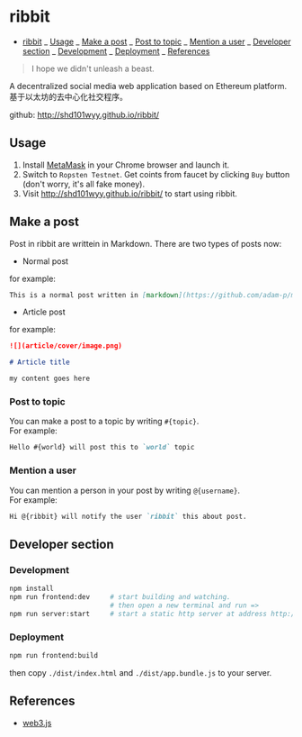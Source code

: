 # ribbit

<!-- @import "[TOC]" {cmd="toc" depthFrom=1 depthTo=6 orderedList=false} -->

<!-- code_chunk_output -->

* [ribbit](#ribbit)
  _ [Usage](#usage)
  _ [Make a post](#make-a-post)
  _ [Post to topic](#post-to-topic)
  _ [Mention a user](#mention-a-user)
  _ [Developer section](#developer-section)
  _ [Development](#development)
  _ [Deployment](#deployment)
  _ [References](#references)

<!-- /code_chunk_output -->

> I hope we didn't unleash a beast.

A decentralized social media web application based on Ethereum platform.  
基于以太坊的去中心化社交程序。

github: http://shd101wyy.github.io/ribbit/

## Usage

1.  Install [MetaMask](https://metamask.io/) in your Chrome browser and launch it.
2.  Switch to `Ropsten Testnet`. Get coints from faucet by clicking `Buy` button (don't worry, it's all fake money).
3.  Visit http://shd101wyy.github.io/ribbit/ to start using ribbit.

## Make a post

Post in ribbit are writtein in Markdown.
There are two types of posts now:

* Normal post

for example:

```markdown
This is a normal post written in [markdown](https://github.com/adam-p/markdown-here/wiki/Markdown-Cheatsheet).
```

* Article post

for example:

```markdown
![](article/cover/image.png)

# Article title

my content goes here
```

### Post to topic

You can make a post to a topic by writing `#{topic}`.  
For example:

```markdown
Hello #{world} will post this to `world` topic
```

### Mention a user

You can mention a person in your post by writing `@{username}`.  
For example:

```markdown
Hi @{ribbit} will notify the user `ribbit` this about post.
```

## Developer section

### Development

```bash
npm install
npm run frontend:dev     # start building and watching.
                         # then open a new terminal and run =>
npm run server:start     # start a static http server at address http://127.0.0.1:12345.
```

### Deployment

```bash
npm run frontend:build
```

then copy `./dist/index.html` and `./dist/app.bundle.js` to your server.

## References

* [web3.js](https://web3js.readthedocs.io/en/1.0/)
